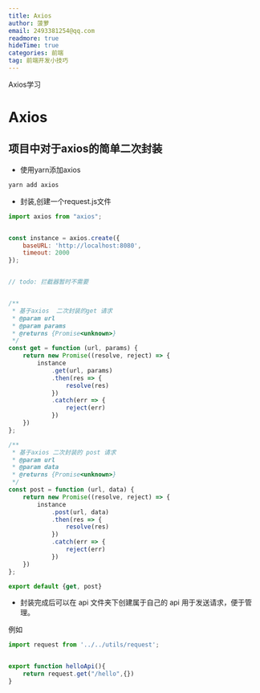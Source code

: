 ```yaml
---
title: Axios
author: 菠萝
email: 2493381254@qq.com
readmore: true
hideTime: true
categories: 前端
tag: 前端开发小技巧
---
```


Axios学习

# Axios

## 项目中对于axios的简单二次封装



<!-- more -->

- 使用yarn添加axios

~~~powershell
yarn add axios
~~~



- 封装,创建一个request.js文件

~~~js
import axios from "axios";


const instance = axios.create({
    baseURL: 'http://localhost:8080',
    timeout: 2000
});


// todo: 拦截器暂时不需要


/**
 * 基于axios  二次封装的get 请求
 * @param url
 * @param params
 * @returns {Promise<unknown>}
 */
const get = function (url, params) {
    return new Promise((resolve, reject) => {
        instance
            .get(url, params)
            .then(res => {
                resolve(res)
            })
            .catch(err => {
                reject(err)
            })
    })
};

/**
 * 基于axios 二次封装的 post 请求
 * @param url
 * @param data
 * @returns {Promise<unknown>}
 */
const post = function (url, data) {
    return new Promise((resolve, reject) => {
        instance
            .post(url, data)
            .then(res => {
                resolve(res)
            })
            .catch(err => {
                reject(err)
            })
    })
};

export default {get, post}
~~~



- 封装完成后可以在 api 文件夹下创建属于自己的 api 用于发送请求，便于管理。

例如

~~~js
import request from '../../utils/request';


export function helloApi(){
    return request.get("/hello",{})
}
~~~


